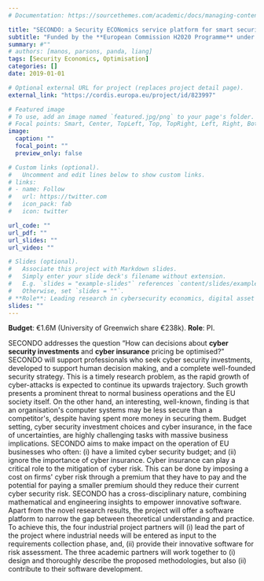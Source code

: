 ```yaml
---
# Documentation: https://sourcethemes.com/academic/docs/managing-content/

title: "SECONDO: a Security ECONomics service platform for smart security investments and cyber insurance pricing in the beyonD 2020 netwOrking era"
subtitle: "Funded by the **European Commission H2020 Programme** under **Grant agreement ID: 823997** (Jan 2019 - Dec 2022)"
summary: #""
# authors: [manos, parsons, panda, liang]
tags: [Security Economics, Optimisation]
categories: []
date: 2019-01-01

# Optional external URL for project (replaces project detail page).
external_link: "https://cordis.europa.eu/project/id/823997"

# Featured image
# To use, add an image named `featured.jpg/png` to your page's folder.
# Focal points: Smart, Center, TopLeft, Top, TopRight, Left, Right, BottomLeft, Bottom, BottomRight.
image:
  caption: ""
  focal_point: ""
  preview_only: false

# Custom links (optional).
#   Uncomment and edit lines below to show custom links.
# links:
# - name: Follow
#   url: https://twitter.com
#   icon_pack: fab
#   icon: twitter

url_code: ""
url_pdf: ""
url_slides: ""
url_video: ""

# Slides (optional).
#   Associate this project with Markdown slides.
#   Simply enter your slide deck's filename without extension.
#   E.g. `slides = "example-slides"` references `content/slides/example-slides.md`.
#   Otherwise, set `slides = ""`.
# **Role**: Leading research in cybersecurity economics, digital asset pricing, optimal cyber insurance premiums and coverage, extending OST for an IoT cybersecurity use case (Work Package leader: Dissemination, Standardisation and Exploitation).
slides: ""
---
```

**Budget**: €1.6M (University of Greenwich share €238k).
**Role**: PI.

SECONDO addresses the question “How can decisions about **cyber security investments** and **cyber insurance** pricing be optimised?” SECONDO will support professionals who seek cyber security investments, developed to support human decision making, and a complete well-founded security strategy. This is a timely research problem, as the rapid growth of cyber-attacks is expected to continue its upwards trajectory. Such growth presents a prominent threat to normal business operations and the EU society itself. On the other hand, an interesting, well-known, finding is that an organisation's computer systems may be less secure than a competitor's, despite having spent more money in securing them. Budget setting, cyber security investment choices and cyber insurance, in the face of uncertainties, are highly challenging tasks with massive business implications. SECONDO aims to make impact on the operation of EU businesses who often: (i) have a limited cyber security budget; and (ii) ignore the importance of cyber insurance. Cyber insurance can play a critical role to the mitigation of cyber risk. This can be done by imposing a cost on firms' cyber risk through a premium that they have to pay and the potential for paying a smaller premium should they reduce their current cyber security risk. SECONDO has a cross-disciplinary nature, combining mathematical and engineering insights to empower innovative software. Apart from the novel research results, the project will offer a software platform to narrow the gap between theoretical understanding and practice. To achieve this, the four industrial project partners will (i) lead the part of the project where industrial needs will be entered as input to the requirements collection phase, and, (ii) provide their innovative software for risk assessment. The three academic partners will work together to (i) design and thoroughly describe the proposed methodologies, but also (ii) contribute to their software development.
